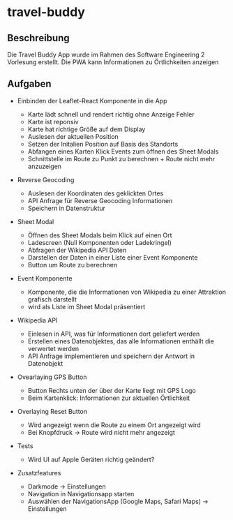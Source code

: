 # travel-buddy
## Beschreibung
Die Travel Buddy App wurde im Rahmen des Software Engineering 2 Vorlesung erstellt. Die PWA kann Informationen zu Örtlichkeiten anzeigen

## Aufgaben
- Einbinden der Leaflet-React Komponente in die App
  - Karte lädt schnell und rendert richtig ohne Anzeige Fehler
  - Karte ist reponsiv
  - Karte hat richtige Größe auf dem Display
  - Auslesen der aktuellen Position
  - Setzen der Initalien Position auf Basis des Standorts
  - Abfangen eines Karten Klick Events zum öffnen des Sheet Modals
  - Schnittstelle im Route zu Punkt zu berechnen + Route nicht mehr anzuzeigen
  
- Reverse Geocoding
  - Auslesen der Koordinaten des geklickten Ortes
  - API Anfrage für Reverse Geocoding Informationen
  - Speichern in Datenstruktur

- Sheet Modal
  - Öffnen des Sheet Modals beim Klick auf einen Ort
  - Ladescreen (Null Komponenten oder Ladekringel)
  - Abfragen der Wikipedia API Daten
  - Darstellen der Daten in einer Liste einer Event Komponente
  - Button um Route zu berechnen
  
- Event Komponente
  - Komponente, die die Informationen von Wikipedia zu einer Attraktion grafisch darstellt
  - wird als Liste im Sheet Modal präsentiert
  
- Wikipedia API 
  - Einlesen in API, was für Informationen dort geliefert werden
  - Erstellen eines Datenobjektes, das alle Informationen enthällt die verwertet werden
  - API Anfrage implementieren und speichern der Antwort in Datenobjekt
  
- Ovearlaying GPS Button
  - Button Rechts unten der über der Karte liegt mit GPS Logo
  - Beim Kartenklick: Informationen zur aktuellen Örtlichkeit

- Overlaying Reset Button
  - Wird angezeigt wenn die Route zu einem Ort angezeigt wird
  - Bei Knopfdruck -> Route wird nicht mehr angezeigt
  
- Tests
  - Wird UI auf Apple Geräten richtig geändert?

- Zusatzfeatures
  - Darkmode -> Einstellungen
  - Navigation in Navigationsapp starten
  - Auswählen der NavigationsApp (Google Maps, Safari Maps) -> Einstellungen
